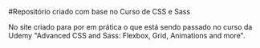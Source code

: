 #Repositório criado com base no Curso de CSS e Sass

No site criado para por em prática o que está sendo passado no curso da Udemy "Advanced CSS and Sass: Flexbox, Grid, Animations and more".
